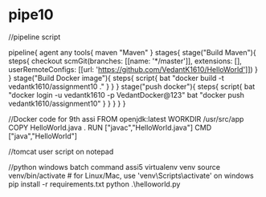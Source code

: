 # pipe10

//pipeline script 

pipeline{
    agent any
    tools{
        maven "Maven"
    }
    stages{
        stage("Build Maven"){
            steps{
                checkout scmGit(branches: [[name: '*/master']], extensions: [], userRemoteConfigs: [[url: 'https://github.com/VedantK1610/HelloWorld']])
            }
        }
        stage("Build Docker image"){
            steps{
            script{
                bat "docker build -t vedantk1610/assignment10 ."
            }
            }
        }
        stage("push docker"){
            steps{
            script{
                bat "docker login -u vedantk1610 -p VedantDocker@123"
                bat "docker push vedantk1610/assignment10"
            }
            }
        }
    }
}


//Docker code for 9th assi
FROM openjdk:latest
WORKDIR /usr/src/app
COPY HelloWorld.java .
RUN ["javac","HelloWorld.java"]
CMD  ["java","HelloWorld"] 

//tomcat user script on notepad
<role rolename="manager-script"/>
<user username="admin" password="admin" roles="manager-script"/>

//python windows batch command assi5
virtualenv venv
source venv/bin/activate # for Linux/Mac, use 'venv\Scripts\activate' on windows 
pip install -r requirements.txt
python .\helloworld.py 



